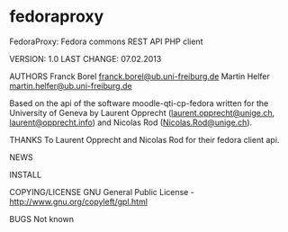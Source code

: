 fedoraproxy
===========

FedoraProxy: Fedora commons REST API PHP client

VERSION: 1.0
LAST CHANGE: 07.02.2013

AUTHORS
Franck Borel <franck.borel@ub.uni-freiburg.de>
Martin Helfer <martin.helfer@ub.uni-freiburg.de>

Based on the api of the software moodle-qti-cp-fedora written for the
University of Geneva by Laurent Opprecht (<laurent.opprecht@unige.ch>, <laurent@opprecht.info>)
and Nicolas Rod (<Nicolas.Rod@unige.ch>).

THANKS
To Laurent Opprecht and Nicolas Rod for their fedora client api.

NEWS

INSTALL

COPYING/LICENSE
GNU General Public License - http://www.gnu.org/copyleft/gpl.html

BUGS
Not known
